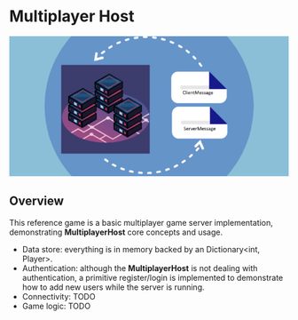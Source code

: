 # Multiplayer Host
![project logo](host/images/image.png)

## Overview
This reference game is a basic multiplayer game server implementation, demonstrating **MultiplayerHost** core concepts and usage. 
* Data store: everything is in memory backed by an Dictionary<int, Player>.
* Authentication: although the **MultiplayerHost** is not dealing with authentication, a primitive register/login is implemented to demonstrate how to add new users while the server is running.
* Connectivity: TODO
* Game logic:   TODO
